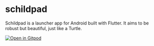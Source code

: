 # schildpad
Schildpad is a launcher app for Android built with Flutter. It aims to be robust but beautiful, just like a Turtle.

[![Open in Gitpod](https://gitpod.io/button/open-in-gitpod.svg)](https://gitpod.io/#https://github.com/FoodPrintApp/scripts)
